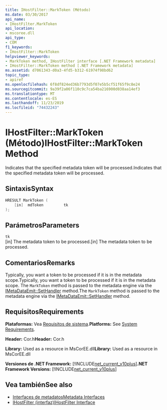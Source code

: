 ```yaml
---
title: IHostFilter::MarkToken (Método)
ms.date: 03/30/2017
api_name:
- IHostFilter.MarkToken
api_location:
- mscoree.dll
api_type:
- COM
f1_keywords:
- IHostFilter::MarkToken
helpviewer_keywords:
- MarkToken method, IHostFilter interface [.NET Framework metadata]
- IHostFilter::MarkToken method [.NET Framework metadata]
ms.assetid: d7061343-d0a3-4fd5-b312-61974f98bd62
topic_type:
- apiref
ms.openlocfilehash: 6f8df824ed36b7793d5f07e5b5cf51f65f9c8e24
ms.sourcegitcommit: 9a39f2a06f110c9c7ca54ba216900d038aa14ef3
ms.translationtype: MT
ms.contentlocale: es-ES
ms.lasthandoff: 11/23/2019
ms.locfileid: "74432243"
---
```

# <a name="ihostfiltermarktoken-method"></a><span data-ttu-id="d6c97-102">IHostFilter::MarkToken (Método)</span><span class="sxs-lookup"><span data-stu-id="d6c97-102">IHostFilter::MarkToken Method</span></span>
<span data-ttu-id="d6c97-103">Indicates that the specified metadata token will be processed.</span><span class="sxs-lookup"><span data-stu-id="d6c97-103">Indicates that the specified metadata token will be processed.</span></span>  
  
## <a name="syntax"></a><span data-ttu-id="d6c97-104">Sintaxis</span><span class="sxs-lookup"><span data-stu-id="d6c97-104">Syntax</span></span>  
  
```cpp  
HRESULT MarkToken (  
    [in]  mdToken         tk  
);  
```  
  
## <a name="parameters"></a><span data-ttu-id="d6c97-105">Parámetros</span><span class="sxs-lookup"><span data-stu-id="d6c97-105">Parameters</span></span>  
 `tk`  
 <span data-ttu-id="d6c97-106">[in] The metadata token to be processed.</span><span class="sxs-lookup"><span data-stu-id="d6c97-106">[in] The metadata token to be processed.</span></span>  
  
## <a name="remarks"></a><span data-ttu-id="d6c97-107">Comentarios</span><span class="sxs-lookup"><span data-stu-id="d6c97-107">Remarks</span></span>  
 <span data-ttu-id="d6c97-108">Typically, you want a token to be processed if it is in the metadata scope.</span><span class="sxs-lookup"><span data-stu-id="d6c97-108">Typically, you want a token to be processed if it is in the metadata scope.</span></span> <span data-ttu-id="d6c97-109">The `MarkToken` method is passed to the metadata engine via the [IMetaDataEmit::SetHandler](../../../../docs/framework/unmanaged-api/metadata/imetadataemit-sethandler-method.md) method.</span><span class="sxs-lookup"><span data-stu-id="d6c97-109">The `MarkToken` method is passed to the metadata engine via the [IMetaDataEmit::SetHandler](../../../../docs/framework/unmanaged-api/metadata/imetadataemit-sethandler-method.md) method.</span></span>  
  
## <a name="requirements"></a><span data-ttu-id="d6c97-110">Requisitos</span><span class="sxs-lookup"><span data-stu-id="d6c97-110">Requirements</span></span>  
 <span data-ttu-id="d6c97-111">**Plataformas:** Vea [Requisitos de sistema](../../../../docs/framework/get-started/system-requirements.md).</span><span class="sxs-lookup"><span data-stu-id="d6c97-111">**Platforms:** See [System Requirements](../../../../docs/framework/get-started/system-requirements.md).</span></span>  
  
 <span data-ttu-id="d6c97-112">**Header:** Cor.h</span><span class="sxs-lookup"><span data-stu-id="d6c97-112">**Header:** Cor.h</span></span>  
  
 <span data-ttu-id="d6c97-113">**Library:** Used as a resource in MsCorEE.dll</span><span class="sxs-lookup"><span data-stu-id="d6c97-113">**Library:** Used as a resource in MsCorEE.dll</span></span>  
  
 <span data-ttu-id="d6c97-114">**Versiones de .NET Framework:** [!INCLUDE[net_current_v10plus](../../../../includes/net-current-v10plus-md.md)]</span><span class="sxs-lookup"><span data-stu-id="d6c97-114">**.NET Framework Versions:** [!INCLUDE[net_current_v10plus](../../../../includes/net-current-v10plus-md.md)]</span></span>  
  
## <a name="see-also"></a><span data-ttu-id="d6c97-115">Vea también</span><span class="sxs-lookup"><span data-stu-id="d6c97-115">See also</span></span>

- [<span data-ttu-id="d6c97-116">Interfaces de metadatos</span><span class="sxs-lookup"><span data-stu-id="d6c97-116">Metadata Interfaces</span></span>](../../../../docs/framework/unmanaged-api/metadata/metadata-interfaces.md)
- [<span data-ttu-id="d6c97-117">IHostFilter (interfaz)</span><span class="sxs-lookup"><span data-stu-id="d6c97-117">IHostFilter Interface</span></span>](../../../../docs/framework/unmanaged-api/metadata/ihostfilter-interface.md)

